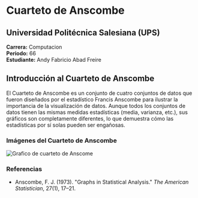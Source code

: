 # Cuarteto de Anscombe

## Universidad Politécnica Salesiana (UPS)  
**Carrera:** Computacion  
**Periodo:** 66  
**Estudiante:** Andy Fabricio Abad Freire

## Introducción al Cuarteto de Anscombe

El Cuarteto de Anscombe es un conjunto de cuatro conjuntos de datos que fueron diseñados por el estadístico Francis Anscombe para ilustrar la importancia de la visualización de datos. Aunque todos los conjuntos de datos tienen las mismas medidas estadísticas (media, varianza, etc.), sus gráficos son completamente diferentes, lo que demuestra cómo las estadísticas por sí solas pueden ser engañosas. 

### Imágenes del Cuarteto de Anscombe
![Grafico de cuarteto de Anscome](https://es.wikipedia.org/wiki/Cuarteto_de_Anscombe#/media/Archivo:Anscombe.svg)

### Referencias
- Anscombe, F. J. (1973). "Graphs in Statistical Analysis." *The American Statistician*, 27(1), 17–21.
